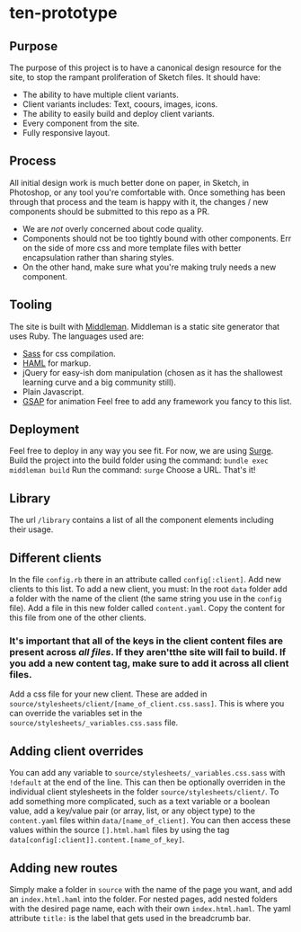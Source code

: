 # ten-prototype

## Purpose
The purpose of this project is to have a canonical design resource for the site, to stop the rampant proliferation of Sketch files. It should have:
- The ability to have multiple client variants.
- Client variants includes: Text, coours, images, icons.
- The ability to easily build and deploy client variants.
- Every component from the site.
- Fully responsive layout.

## Process
All initial design work is much better done on paper, in Sketch, in Photoshop, or any tool you're comfortable with. Once something has been through that process and the team is happy with it, the changes / new components should be submitted to this repo as a PR.
- We are *not* overly concerned about code quality.
- Components should not be too tightly bound with other components. Err on the side of more css and more template files with better encapsulation rather than sharing styles.
- On the other hand, make sure what you're making truly needs a new component.

## Tooling
The site is built with [Middleman](https://middlemanapp.com). Middleman is a static site generator that uses Ruby. The languages used are:
- [Sass](http://sass-lang.com) for css compilation.
- [HAML](http://haml.info) for markup.
- jQuery for easy-ish dom manipulation (chosen as it has the shallowest learning curve and a big community still).
- Plain Javascript.
- [GSAP](https://greensock.com/gsap/) for animation
Feel free to add any framework you fancy to this list.

## Deployment
Feel free to deploy in any way you see fit. For now, we are using [Surge](http://surge.sh).
Build the project into the build folder using the command:
`bundle exec middleman build`
Run the command:
`surge`
Choose a URL. That's it!

## Library
The url `/library` contains a list of all the component elements including their usage.

## Different clients
In the file `config.rb` there in an attribute called `config[:client]`. Add new clients to this list. To add a new client, you must:
In the root `data` folder add a folder with the name of the client (the same string you use in the `config` file). Add a file in this new folder called `content.yaml`. Copy the content for this file from one of the other clients.
### It's important that all of the keys in the client content files are present across *all files*. If they aren'tthe site will fail to build. If you add a new content tag, make sure to add it across all client files.
Add a css file for your new client. These are added in `source/stylesheets/client/[name_of_client.css.sass]`. This is where you can override the variables set in the `source/stylesheets/_variables.css.sass` file.

## Adding client overrides
You can add any variable to `source/stylesheets/_variables.css.sass` with `!default` at the end of the line. This can then be optionally overriden in the individual client stylesheets in the folder `source/stylesheets/client/`.
To add something more complicated, such as a text variable or a boolean value, add a key/value pair (or array, list, or any object type) to the `content.yaml` files within `data/[name_of_client]`. You can then access these values within the source `[].html.haml` files by using the tag `data[config[:client]].content.[name_of_key]`.

## Adding new routes
Simply make a folder in `source` with the name of the page you want, and add an `index.html.haml` into the folder. For nested pages, add nested folders with the desired page name, each with their own `index.html.haml`. The yaml attribute `title:` is the label that gets used in the breadcrumb bar.